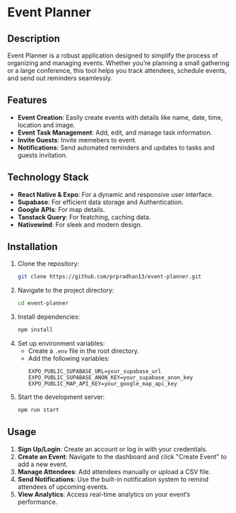 # Event Planner

## Description

Event Planner is a robust application designed to simplify the process of organizing and managing events. Whether you’re planning a small gathering or a large conference, this tool helps you track attendees, schedule events, and send out reminders seamlessly.

## Features

- **Event Creation**: Easily create events with details like name, date, time, location and image.
- **Event Task Management**: Add, edit, and manage task information.
- **Invite Guests**: Invite memebers to event.
- **Notifications**: Send automated reminders and updates to tasks and guests invitation.

## Technology Stack

- **React Native & Expo**: For a dynamic and responsive user interface.
- **Supabase**: For efficient data storage and Authentication.
- **Google APIs**: For map details.
- **Tanstack Query**: For featching, caching data.
- **Nativewind**: For sleek and modern design.

## Installation

1. Clone the repository:
   ```bash
   git clone https://github.com/prpradhan13/event-planner.git
   ```
2. Navigate to the project directory:
   ```bash
   cd event-planner
   ```
3. Install dependencies:
   ```bash
   npm install
   ```
4. Set up environment variables:
   - Create a `.env` file in the root directory.
   - Add the following variables:
     ```
     EXPO_PUBLIC_SUPABASE_URL=your_supabase_url
     EXPO_PUBLIC_SUPABASE_ANON_KEY=your_supabase_anon_key
     EXPO_PUBLIC_MAP_API_KEY=your_google_map_api_key
     ```
5. Start the development server:
   ```bash
   npm run start
   ```

## Usage

1. **Sign Up/Login**: Create an account or log in with your credentials.
2. **Create an Event**: Navigate to the dashboard and click "Create Event" to add a new event.
3. **Manage Attendees**: Add attendees manually or upload a CSV file.
4. **Send Notifications**: Use the built-in notification system to remind attendees of upcoming events.
5. **View Analytics**: Access real-time analytics on your event’s performance.
